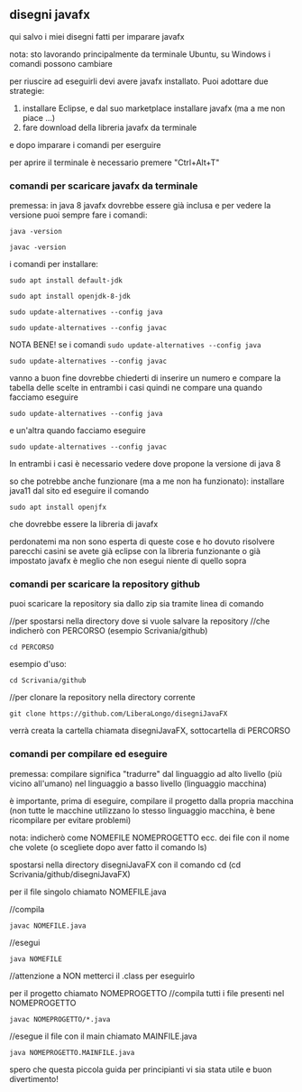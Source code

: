 ## disegni javafx
qui salvo i miei disegni fatti per imparare javafx

nota: sto lavorando principalmente da terminale Ubuntu, su Windows i comandi possono cambiare

per riuscire ad eseguirli devi avere javafx installato.
Puoi adottare due strategie:
1. installare Eclipse, e dal suo marketplace installare javafx (ma a me non piace ...)
2. fare download della libreria javafx da terminale

e dopo imparare i comandi per eserguire

per aprire il terminale è necessario premere "Ctrl+Alt+T"
### comandi per scaricare javafx da terminale
premessa: in java 8 javafx dovrebbe essere già inclusa
e per vedere la versione puoi sempre fare i comandi:

`java -version`

`javac -version`

i comandi per installare:

`sudo apt install default-jdk`

`sudo apt install openjdk-8-jdk`

`sudo update-alternatives --config java`

`sudo update-alternatives --config javac`

NOTA BENE!
se i comandi
`sudo update-alternatives --config java`

`sudo update-alternatives --config javac`

vanno a buon fine dovrebbe chiederti di inserire un numero e compare la tabella delle scelte
in entrambi i casi quindi ne compare una quando facciamo eseguire

`sudo update-alternatives --config java`

e un'altra quando facciamo eseguire

`sudo update-alternatives --config javac`

In entrambi i casi è necessario vedere dove propone la versione di java 8


so che potrebbe anche funzionare (ma a me non ha funzionato):
installare java11 dal sito
ed eseguire il comando

`sudo apt install openjfx`

che dovrebbe essere la libreria di javafx

perdonatemi ma non sono esperta di queste cose e ho dovuto risolvere parecchi casini
se avete già eclipse con la libreria funzionante o già impostato javafx è meglio che non esegui niente di quello sopra 

### comandi per scaricare la repository github

puoi scaricare la repository sia dallo zip
sia tramite linea di comando

//per spostarsi nella directory dove si vuole salvare la repository
//che indicherò con PERCORSO (esempio Scrivania/github)

`cd PERCORSO`

esempio d'uso:

`cd Scrivania/github`

//per clonare la repository nella directory corrente

`git clone https://github.com/LiberaLongo/disegniJavaFX`

verrà creata la cartella chiamata disegniJavaFX, sottocartella di PERCORSO

### comandi per compilare ed eseguire
premessa:
compilare significa "tradurre" dal linguaggio ad alto livello (più vicino all'umano)
nel linguaggio a basso livello (linguaggio macchina)

è importante, prima di eseguire, compilare il progetto dalla propria macchina
(non tutte le macchine utilizzano lo stesso linguaggio macchina, è bene ricompilare per evitare problemi)

nota:
indicherò come NOMEFILE NOMEPROGETTO ecc. dei file con il nome che volete (o scegliete dopo aver fatto il comando ls)

spostarsi nella directory disegniJavaFX con il comando cd
(cd Scrivania/github/disegniJavaFX)

per il file singolo chiamato NOMEFILE.java

//compila

`javac NOMEFILE.java`

//esegui

`java NOMEFILE`

//attenzione a NON metterci il .class per eseguirlo

per il progetto chiamato NOMEPROGETTO
//compila tutti i file presenti nel NOMEPROGETTO

`javac NOMEPROGETTO/*.java`

//esegue il file con il main chiamato MAINFILE.java

`java NOMEPROGETTO.MAINFILE.java`

spero che questa piccola guida per principianti vi sia stata utile e buon divertimento!
